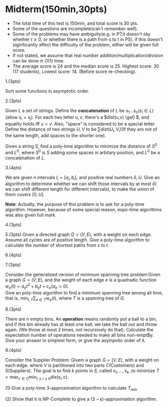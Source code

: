 # Midterm(150min,30pts)
- The total time of this test is 150min, and total score is 30 pts.
- Some of the questions are incomplete(can't remember well).
- Some of the problems may have ambiguity(e.g. in P7,it doesn't say whether $t \ge 0$, or whether there is a path from $s$ to $t$ in P5), if this doesn't siginficantly
  affect the difficulty of the problem, either will be given full score.
- If not stated, we assume that real number addition/multiplication/division can be done in $O(1)$ time.
- The average score is 24 and the median score is 25. Highest score: 30 (17 students), Lowest score: 14. (Before score re-checking).

1.(3pts)

Sort some functions in asymptotic order.

2.(3pts)

Given $L$ a set of strings. Define the **concatenation** of $L$ be $s_1\dots s_n(s_i\in L)$(allow $s_i=s_j$). For each two letter $u,v$, there's a $dist(u,v) \ge0 $, and equality holds iff $u=v$. Also, "space" is considered to be a special letter. Define the distance of two strings $U,V$ to be $\sum dist(U_i,V_i)$(If they are not of the same length, add spaces to the shorter one).

Given a string $S$, find a poly-time algorithm to minimize the distance of $S^0$ and $L^0$, where $S^0$ is $S$ adding some spaces in arbitary position, and $L^0$ be a concatenation of $L$.

3.(4pts) 

We are given n intervals $I_i=[a_i,b_i]$, and positive real numbers $\delta, U$. Give an
algorithm to determine whether we can shift those intervals by at most $\delta$( we can shift different length for
different intervals), to make the union of them covers $[0,U]$.

**Note**: Actually, the purpose of this problem is to ask for a poly-time algorithm. However, because
of some special reason, expo-time algorithms was also given full mark.
 
4.(3pts)

5.(3pts)
Given a directed graph $G=(V,E)$, with a weight on each edge. Assume all cycles are of positive length. Give a poly-time algorithm to calculate
the number of shortest paths from $s$ to $t$.

6.(4pts)

7.(3pts)

Consider the generalized version of minimum spanning tree problem:Given a graph $G=(V,E)$, and the weight of each edge $e$ is a quadradic function $w_e(t)=a_et^2+b_et+c_e(a_e>0)$.  
Give an poly-time algorithm to find a minimum spanning tree among all time, that is, $\min_{t,T} \sum_{e\in T} w_e(t)$, where $T$ is a spanning tree of $G$.

8.(3pts)

There are n empty bins. An **operation** means randomly put a ball to a bin, and if this bin already has at least one ball, we take the ball out and throw again. (We throw at most 2 times, not recursively do that). Calculate the expectation number of operations needed to make all bins non-empt$y. Give your answer in simplest form, or give the asympotic order of it.

9.(4pts)

Consider the Supplier Problem: Givem a graph $G=(V,E)$, with a weight on each edge. where $V$ is partitioned into two parts $C$(Customers) and $S$(Suppliers). The goal is to find $k$ points in $S$, called $s_1,\dots,s_k$ ,to minimize $T=\max_{c\in C} \min_{1\le i \le k} dis(s_i,c)$.

(1) Give a poly-time 3-approximation algorithm to calculate $T_{min}$.

(2) Show that it is NP-Complete to give a $(3-\epsilon)$-approximation algorithm.


